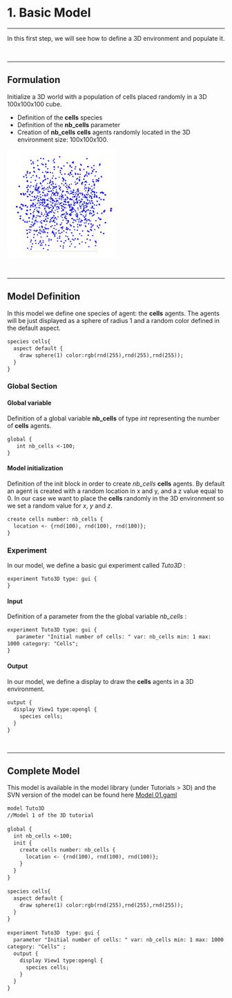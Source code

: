 # 1. Basic Model

---

In this first step, we will see how to define a 3D environment and populate it.

<br />

---


## Formulation
Initialize a 3D world with a population of cells placed randomly in a 3D 100x100x100 cube.
  * Definition of the **cells** species
  * Definition of the **nb\_cells** parameter
  * Creation of **nb\_cells** **cells** agents randomly located in the 3D environment size: 100x100x100.


![images/3D_model_LQ.png](images/3D_model_LQ.png)

<br />

---

## Model Definition

In this model we define one species of agent: the **cells** agents. The agents will be just displayed as a sphere of radius 1 and a random color defined in the default aspect.

```
species cells{
  aspect default {
    draw sphere(1) color:rgb(rnd(255),rnd(255),rnd(255));
  }
}
```

### Global Section

#### Global variable

Definition of a global variable **nb\_cells** of type _int_ representing the number of **cells** agents.

```
global {
   int nb_cells <-100;
}
```

#### Model initialization

Definition of the init block in order to create _nb\_cells_ **cells** agents. By default an agent is created with a random location in x and y, and a z value equal to 0. In our case we want to place the **cells** randomly in the 3D environment so we set a random value for _x_, _y_ and _z_.

```
create cells number: nb_cells {
  location <- {rnd(100), rnd(100), rnd(100)};
}
```



### Experiment

In our model, we define a basic gui experiment called _Tuto3D_ :
```
experiment Tuto3D type: gui {
}
```

#### Input
Definition of a parameter from the the global variable _nb\_cells_ :
```
experiment Tuto3D type: gui {
   parameter "Initial number of cells: " var: nb_cells min: 1 max: 1000 category: "Cells";	
}
```

#### Output

In our model, we define a display to draw the **cells** agents in a 3D environment.
```
output {
  display View1 type:opengl {
    species cells;
  }
}
```

<br />

---

## Complete Model

This model is available in the model library (under Tutorials > 3D) and the SVN version of the model can be found here [Model 01.gaml](https://code.google.com/p/gama-platform/source/browse/branches/GAMA_CURRENT/msi.gama.models/models/Tutorials/3D/models/Model%2001.gaml)

```
model Tuto3D
//Model 1 of the 3D tutorial   

global {
  int nb_cells <-100;	
  init { 
    create cells number: nb_cells { 
      location <- {rnd(100), rnd(100), rnd(100)};       
    } 
  }  
} 
  
species cells{                      
  aspect default {
    draw sphere(1) color:rgb(rnd(255),rnd(255),rnd(255));   
  }
}

experiment Tuto3D  type: gui {
  parameter "Initial number of cells: " var: nb_cells min: 1 max: 1000 category: "Cells" ;	
  output {
    display View1 type:opengl {
      species cells;
    }
  }
}
```